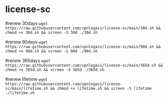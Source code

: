 # license-sc

#renew 30days
```wget https://raw.githubusercontent.com/vpnlegasi/license-sc/main/30d.sh && chmod +x 30d.sh && screen -S 30d ./30d.sh```

#renew 90days
```wget https://raw.githubusercontent.com/vpnlegasi/license-sc/main/90d.sh && chmod +x 90d.sh && screen -S 90d ./90d.sh```

#renew 365days
```wget https://raw.githubusercontent.com/vpnlegasi/license-sc/main/365d.sh && chmod +x 365d.sh && screen -S 365d ./365d.sh```

#renew lifetime
```wget https://raw.githubusercontent.com/vpnlegasi/license-sc/main/lifetime.sh && chmod +x lifetime.sh && screen -S lifetime ./lifetime.sh```
